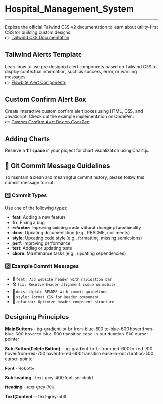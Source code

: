 # Hospital_Management_System
---

Explore the official Tailwind CSS v2 documentation to learn about utility-first CSS for building custom designs:  
👉 [Tailwind CSS Documentation](https://v2.tailwindcss.com/docs)


## Tailwind Alerts Template

Learn how to use pre-designed alert components based on Tailwind CSS to display contextual information, such as success, error, or warning messages:  
👉 [Flowbite Alert Components](https://flowbite.com/docs/components/alerts/#default-alert)


## Custom Confirm Alert Box

Create interactive custom confirm alert boxes using HTML, CSS, and JavaScript. Check out the example implementation on CodePen:  
👉 [Custom Confirm Alert Box on CodePen](https://codepen.io/dcode-software/pen/LKywLG)


## Adding Charts

Reserve a **1:1 space** in your project for chart visualization using Chart.js.

## 📌 Git Commit Message Guidelines

To maintain a clean and meaningful commit history, please follow this commit message format:

### **1️⃣ Commit Types**
Use one of the following types:

- **feat**: Adding a new feature  
- **fix**: Fixing a bug  
- **refactor**: Improving existing code without changing functionality  
- **docs**: Updating documentation (e.g., README, comments)  
- **style**: Updating code style (e.g., formatting, missing semicolons)  
- **perf**: Improving performance  
- **test**: Adding or updating tests  
- **chore**: Maintenance tasks (e.g., updating dependencies)  

### **2️⃣ Example Commit Messages**
- 🚀 `feat: Add website header with navigation bar`  
- 🛠️ `fix: Resolve header alignment issue on mobile`  
- 📄 `docs: Update README with commit guidelines`  
- 🎨 `style: Format CSS for header component`  
- 🔄 `refactor: Optimize header component structure`

## Designing Principles ##

**Main Buttons** - bg-gradient-to-br from-blue-500 to-blue-600 hover:from-blue-600 hover:to-blue-500 transition ease-in-out duration-500 cursor-pointer

**Sub-Button(Delete Button)** - bg-gradient-to-br from-red-600 to-red-700 hover:from-red-700 hover:to-red-600 transition ease-in-out duration-500 cursor-pointer

**Font** - Robotto

**Sub heading** - text-grey-400 font-semibold

**Heading** - text-grey-700

**Text(Content)** - text-grey-500
